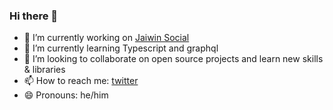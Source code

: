 ### Hi there 👋


- 🔭 I’m currently working on [Jaiwin Social](https://jainwin-social-media.vercel.app/)
- 🌱 I’m currently learning Typescript and graphql
- 👯 I’m looking to collaborate on open source projects and learn new skills & libraries
- 📫 How to reach me: [twitter](https://twitter.com/harshitsaxena_)
- 😄 Pronouns: he/him


